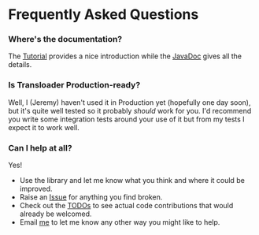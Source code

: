 # Frequently Asked Questions #

### Where's the documentation? ###
The [Tutorial](Tutorial.md) provides a nice introduction while the  [JavaDoc](http://transloader.googlecode.com/svn/wiki/maven/site/apidocs/index.html) gives all the details.

### Is Transloader Production-ready? ###
Well, I (Jeremy) haven't used it in Production yet (hopefully one day soon), but it's quite well tested so it probably _should_ work for you. I'd recommend you write some integration tests around your use of it but from my tests I expect it to work well.

### Can I help at all? ###
Yes!
  * Use the library and let me know what you think and where it could be improved.
  * Raise an [Issue](http://code.google.com/p/transloader/issues/entry) for anything you find broken.
  * Check out the [TODOs](http://transloader.googlecode.com/svn/wiki/maven/site/taglist.html) to see actual code contributions that would already be welcomed.
  * Email [me](mailto:jeremywales@gmail.com) to let me know any other way you might like to help.